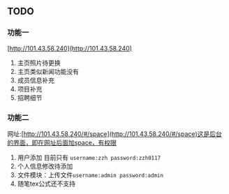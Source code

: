 
## TODO
### 功能一
[http://101.43.58.240](http://101.43.58.240)
1. 主页照片待更换
2. 主页类似新闻功能没有
3. 成员信息补充
4. 项目补充
5. 招聘细节


### 功能二

网址:[http://101.43.58.240/#/space](http://101.43.58.240/#/space)这是后台的界面，即在网址后面加space，有权限
1. 用户添加 目前只有 `username:zzh password:zzh0117`
2. 个人信息修改待添加
3. 文件模块：上传文件`username:admin password:admin`
4. 随笔tex公式还不支持
